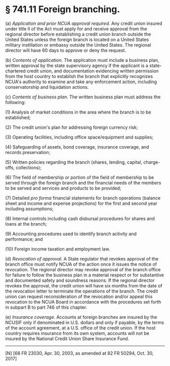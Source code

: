 # § 741.11   Foreign branching.

(a) *Application and prior NCUA approval required.* Any credit union insured under title II of the Act must apply for and receive approval from the regional director before establishing a credit union branch outside the United States unless the foreign branch is located on a United States military instillation or embassy outside the United States. The regional director will have 60 days to approve or deny the request.


(b) *Contents of application.* The application must include a business plan, written approval by the state supervisory agency if the applicant is a state-chartered credit union, and documentation evidencing written permission from the host country to establish the branch that explicitly recognizes NCUA's authority to examine and take any enforcement action, including conservatorship and liquidation actions.


(c) *Contents of business plan.* The written business plan must address the following: 


(1) Analysis of market conditions in the area where the branch is to be established;


(2) The credit union's plan for addressing foreign currency risk;


(3) Operating facilities, including office space/equipment and supplies;


(4) Safeguarding of assets, bond coverage, insurance coverage, and records preservation;


(5) Written policies regarding the branch (shares, lending, capital, charge-offs, collections);


(6) The field of membership or portion of the field of membership to be served through the foreign branch and the financial needs of the members to be served and services and products to be provided;


(7) Detailed *pro forma* financial statements for branch operations (balance sheet and income and expense projections) for the first and second year including assumptions;


(8) Internal controls including cash disbursal procedures for shares and loans at the branch;


(9) Accounting procedures used to identify branch activity and performance; and


(10) Foreign income taxation and employment law.


(d) *Revocation of approval.* A State regulator that revokes approval of the branch office must notify NCUA of the action once it issues the notice of revocation. The regional director may revoke approval of the branch office for failure to follow the business plan in a material respect or for substantive and documented safety and soundness reasons. If the regional director revokes the approval, the credit union will have six months from the date of the revocation letter to terminate the operations of the branch. The credit union can request reconsideration of the revocation and/or appeal this revocation to the NCUA Board in accordance with the procedures set forth in subpart B to part 746 of this chapter.


(e) *Insurance coverage.* Accounts at foreign branches are insured by the NCUSIF only if denominated in U.S. dollars and only if payable, by the terms of the account agreement, at a U.S. office of the credit union. If the host country requires insurance from its own system, accounts will not be insured by the National Credit Union Share Insurance Fund.



---

[N] [68 FR 23030, Apr. 30, 2003, as amended at 82 FR 50294, Oct. 30, 2017]




